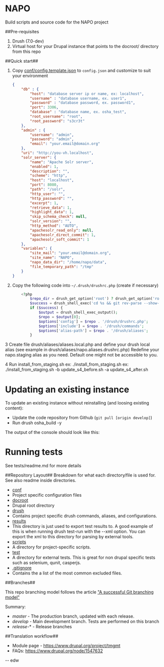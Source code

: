 NAPO
====

Build scripts and source code for the NAPO project

##Pre-requisites

1. Drush (7.0-dev)
2. Virtual host for your Drupal instance that points to the docroot/ directory from this repo

##Quick start##

1. Copy [conf/config.template.json](https://github.com/EU-OSHA/osha-website/blob/master/conf/config.template.json)
to `config.json` and customize to suit your environment

    ```json
    {
        "db" : {
            "host": "database server ip or name, ex: localhost",
            "username" : "database username, ex. user1",
            "password" : "database password, ex. password1",
            "port": 3306,
            "database" : "database name, ex. osha_test",
            "root_username": "root",
            "root_password": "s3cr3t"
        },
        "admin" : {
            "username": "admin",
            "password": "admin",
            "email": "your.email@domain.org"
        },
        "uri": "http://you-vh.localhost",
        "solr_server": {
            "name": "Apache Solr server",
            "enabled": 1,
            "description": "",
            "scheme": "http",
            "host": "localhost",
            "port": 8080,
            "path": "/solr",
            "http_user": "",
            "http_password": "",
            "excerpt": 1,
            "retrieve_data": 1,
            "highlight_data": 1,
            "skip_schema_check": null,
            "solr_version": "",
            "http_method": "AUTO",
            "apachesolr_read_only": null,
            "apachesolr_direct_commit": 1,
            "apachesolr_soft_commit": 1
        },
        "variables": {
            "site_mail": "your.email@domain.org",
            "site_name": "NAPO",
            "napo_data_dir": "/home/napo/data",
            "file_temporary_path": "/tmp"
        }
    }
    ```

2. Copy the following code into `~/.drush/drushrc.php` (create if necessary)

    ```php
        <?php
            $repo_dir = drush_get_option('root') ? drush_get_option('root') : getcwd();
            $success = drush_shell_exec('cd %s && git rev-parse --show-toplevel 2> ' . drush_bit_bucket(), $repo_dir);
            if ($success) {
                $output = drush_shell_exec_output();
                $repo = $output[0];
                $options['config'] = $repo . '/drush/drushrc.php';
                $options['include'] = $repo . '/drush/commands';
                $options['alias-path'] = $repo . '/drush/aliases';
            }
    ```

3 Create file drush/aliases/aliases.local.php and define your drush local alias (see example in drush/aliases/napo.aliases.drushrc.php)
  Redefine your napo.staging alias as you need. Default one might not be accessible to you.

4 Run install_from_staging.sh
  ex: ./install_from_staging.sh
  ex: ./install_from_staging.sh -b update_s4_before.sh -a update_s4_after.sh


Updating an existing instance
=============================

To update an existing instance without reinstalling (and loosing existing content):

* Update the code repository from Github (`git pull [origin develop]`)
* Run drush osha_build -y

The output of the console should look like this:


Running tests
=============

See tests/readme.md for more details


##Repository Layout##
Breakdown for what each directory/file is used for. See also readme inside directories.

* [conf](https://github.com/EU-OSHA/napo/tree/master/conf)
 * Project specific configuration files
* [docroot](https://github.com/EU-OSHA/napo/tree/master/docroot)
 * Drupal root directory
* [drush](https://github.com/EU-OSHA/napo/tree/master/drush)
 * Contains project specific drush commands, aliases, and configurations.
* [results](https://github.com/EU-OSHA/napo/tree/master/results)
 * This directory is just used to export test results to. A good example of this
   is when running drush test-run with the --xml option. You can export the xml
   to this directory for parsing by external tools.
* [scripts](https://github.com/EU-OSHA/napo/tree/master/scripts)
 * A directory for project-specific scripts.
* [test](https://github.com/EU-OSHA/napo/tree/master/tests)
 * A directory for external tests. This is great for non drupal specific tests
 such as selenium, qunit, casperjs.
* [.gitignore](https://github.com/EU-OSHA/napo/blob/master/.gitignore)
 * Contains the a list of the most common excluded files.

##Branches##

This repo branching model follows the article ["A successful Git branching model"](http://nvie.com/posts/a-successful-git-branching-model)

Summary:

* _master_ - The production branch, updated with each release.
* _develop_ - Main development branch. Tests are performed on this branch
* _release-_* - Release branches

##Translation workflow##

* Module page - https://www.drupal.org/project/tmgmt
* FAQs: https://www.drupal.org/node/1547632

-- edw
